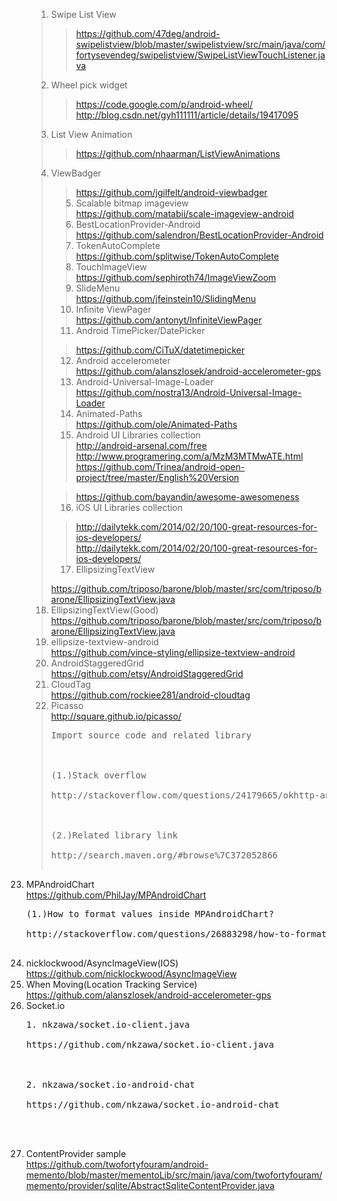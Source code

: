 <ol>
<blockquote><li>Swipe List View</li>
<blockquote><a href='https://github.com/47deg/android-swipelistview/blob/master/swipelistview/src/main/java/com/fortysevendeg/swipelistview/SwipeListViewTouchListener.java'>https://github.com/47deg/android-swipelistview/blob/master/swipelistview/src/main/java/com/fortysevendeg/swipelistview/SwipeListViewTouchListener.java</a><br />
</blockquote><li>Wheel pick widget</li>
<blockquote><a href='https://code.google.com/p/android-wheel/'>https://code.google.com/p/android-wheel/</a><br />
<a href='http://blog.csdn.net/gyh111111/article/details/19417095'>http://blog.csdn.net/gyh111111/article/details/19417095</a>
</blockquote><li>List View Animation</li>
<blockquote><a href='https://github.com/nhaarman/ListViewAnimations'>https://github.com/nhaarman/ListViewAnimations</a>
</blockquote><li>ViewBadger</li>
<blockquote><a href='https://github.com/jgilfelt/android-viewbadger'>https://github.com/jgilfelt/android-viewbadger</a><br />
<li>Scalable bitmap imageview</li>
<a href='https://github.com/matabii/scale-imageview-android'>https://github.com/matabii/scale-imageview-android</a>
<li>BestLocationProvider-Android</li>
<a href='https://github.com/salendron/BestLocationProvider-Android'>https://github.com/salendron/BestLocationProvider-Android</a>
<li>TokenAutoComplete</li>
<a href='https://github.com/splitwise/TokenAutoComplete'>https://github.com/splitwise/TokenAutoComplete</a>
<li>TouchImageView</li>
<a href='https://github.com/sephiroth74/ImageViewZoom'>https://github.com/sephiroth74/ImageViewZoom</a>
<li>SlideMenu</li>
<a href='https://github.com/jfeinstein10/SlidingMenu'>https://github.com/jfeinstein10/SlidingMenu</a>
<li>Infinite ViewPager</li>
<a href='https://github.com/antonyt/InfiniteViewPager'>https://github.com/antonyt/InfiniteViewPager</a>
<li>Android TimePicker/DatePicker</li>
</blockquote><blockquote><a href='https://github.com/CiTuX/datetimepicker'>https://github.com/CiTuX/datetimepicker</a>
<li>Android accelerometer</li>
<a href='https://github.com/alanszlosek/android-accelerometer-gps'>https://github.com/alanszlosek/android-accelerometer-gps</a>
<li>Android-Universal-Image-Loader</li>
<a href='https://github.com/nostra13/Android-Universal-Image-Loader'>https://github.com/nostra13/Android-Universal-Image-Loader</a>
<li>Animated-Paths</li>
<a href='https://github.com/ole/Animated-Paths'>https://github.com/ole/Animated-Paths</a>
<li>Android UI Libraries collection</li>
<a href='http://android-arsenal.com/free'>http://android-arsenal.com/free</a><br />
<a href='http://www.programering.com/a/MzM3MTMwATE.html'>http://www.programering.com/a/MzM3MTMwATE.html</a><br />
<a href='https://github.com/Trinea/android-open-project/tree/master/English%20Version'>https://github.com/Trinea/android-open-project/tree/master/English%20Version</a><br />
</blockquote><blockquote><a href='https://github.com/bayandin/awesome-awesomeness'>https://github.com/bayandin/awesome-awesomeness</a><br />
<li>iOS UI Libraries collection</li>
</blockquote><blockquote><a href='http://dailytekk.com/2014/02/20/100-great-resources-for-ios-developers/'>http://dailytekk.com/2014/02/20/100-great-resources-for-ios-developers/</a><br />
<a href='http://dailytekk.com/2014/02/20/100-great-resources-for-ios-developers/'>http://dailytekk.com/2014/02/20/100-great-resources-for-ios-developers/</a>
<li> EllipsizingTextView </li>
</blockquote><a href='https://github.com/triposo/barone/blob/master/src/com/triposo/barone/EllipsizingTextView.java'>https://github.com/triposo/barone/blob/master/src/com/triposo/barone/EllipsizingTextView.java</a>
<li> EllipsizingTextView(Good) </li>
<a href='https://github.com/triposo/barone/blob/master/src/com/triposo/barone/EllipsizingTextView.java'>https://github.com/triposo/barone/blob/master/src/com/triposo/barone/EllipsizingTextView.java</a>
<li>ellipsize-textview-android</li>
<a href='https://github.com/vince-styling/ellipsize-textview-android'>https://github.com/vince-styling/ellipsize-textview-android</a>
<li>AndroidStaggeredGrid</li>
<a href='https://github.com/etsy/AndroidStaggeredGrid'>https://github.com/etsy/AndroidStaggeredGrid</a>
<li>CloudTag</li>
<a href='https://github.com/rockiee281/android-cloudtag'>https://github.com/rockiee281/android-cloudtag</a>
<li>Picasso</li>
<a href='http://square.github.io/picasso/'>http://square.github.io/picasso/</a><br />
<pre>
Import source code and related library<br>
<br>
(1.)Stack overflow<br>
http://stackoverflow.com/questions/24179665/okhttp-and-picasso-dont-run-together<br>
<br>
(2.)Related library link<br>
http://search.maven.org/#browse%7C372052866<br>
</pre></blockquote>

<li>MPAndroidChart</li>
<a href='https://github.com/PhilJay/MPAndroidChart'>https://github.com/PhilJay/MPAndroidChart</a><br />
<pre>
(1.)How to format values inside MPAndroidChart?<br>
http://stackoverflow.com/questions/26883298/how-to-format-values-inside-mpandroidchart<br>
</pre>

<li>nicklockwood/AsyncImageView(IOS)</li>
<a href='https://github.com/nicklockwood/AsyncImageView'>https://github.com/nicklockwood/AsyncImageView</a><br />

<li>When Moving(Location Tracking Service)</li>
<a href='https://github.com/alanszlosek/android-accelerometer-gps'>https://github.com/alanszlosek/android-accelerometer-gps</a><br />

<li>Socket.io</li>
<pre>
1. nkzawa/socket.io-client.java<br>
https://github.com/nkzawa/socket.io-client.java<br>
<br>
2. nkzawa/socket.io-android-chat<br>
https://github.com/nkzawa/socket.io-android-chat<br>
<br>
</pre>
<li>ContentProvider sample</li>
<a href='https://github.com/twofortyfouram/android-memento/blob/master/mementoLib/src/main/java/com/twofortyfouram/memento/provider/sqlite/AbstractSqliteContentProvider.java'>https://github.com/twofortyfouram/android-memento/blob/master/mementoLib/src/main/java/com/twofortyfouram/memento/provider/sqlite/AbstractSqliteContentProvider.java</a>
</ol>